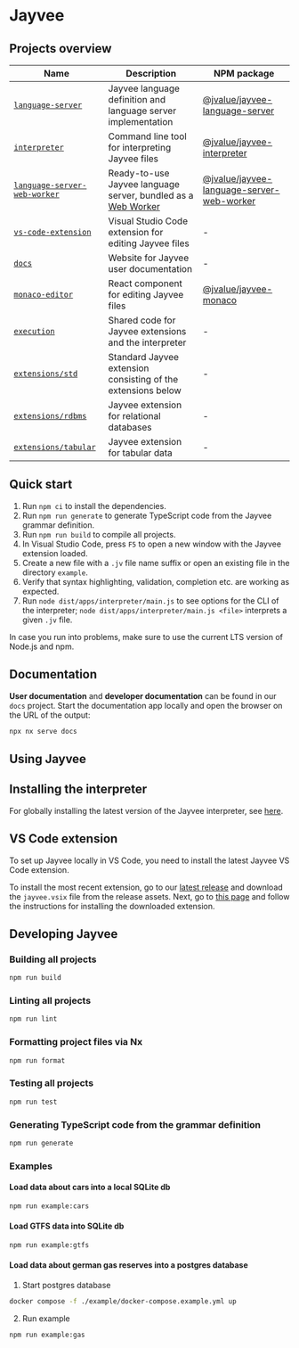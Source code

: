 <!--
SPDX-FileCopyrightText: 2023 Friedrich-Alexander-Universitat Erlangen-Nurnberg

SPDX-License-Identifier: AGPL-3.0-only
-->

# Jayvee

## Projects overview

| Name                                                              | Description                                                                                                                      | NPM package                                |
|-------------------------------------------------------------------|----------------------------------------------------------------------------------------------------------------------------------| ------------------------------------------ |
| [`language-server`](./libs/language-server)                       | Jayvee language definition and language server implementation                                                                    | [@jvalue/jayvee-language-server](https://www.npmjs.com/package/@jvalue/jayvee-language-server) |
| [`interpreter`](./apps/interpreter)                               | Command line tool for interpreting Jayvee files                                                                                  | [@jvalue/jayvee-interpreter](https://www.npmjs.com/package/@jvalue/jayvee-interpreter) |
| [`language-server-web-worker`](./apps/language-server-web-worker) | Ready-to-use Jayvee language server, bundled as a [Web Worker](https://developer.mozilla.org/en-US/docs/Web/API/Web_Workers_API) | [@jvalue/jayvee-language-server-web-worker](https://www.npmjs.com/package/@jvalue/jayvee-language-server-web-worker) |
| [`vs-code-extension`](./apps/vs-code-extension)                   | Visual Studio Code extension for editing Jayvee files                                                                            | - |
| [`docs`](./apps/docs)                                             | Website for Jayvee user documentation                                                                                            | - |
| [`monaco-editor`](./libs/monaco-editor)                           | React component for editing Jayvee files                                                                                         | [@jvalue/jayvee-monaco](https://www.npmjs.com/package/@jvalue/jayvee-monaco) |
| [`execution`](./libs/execution)                                   | Shared code for Jayvee extensions and the interpreter                                                                            | - |
| [`extensions/std`](./libs/extensions/std)                         | Standard Jayvee extension consisting of the extensions below                                                                     | - |
| [`extensions/rdbms`](./libs/extensions/rdbms)                     | Jayvee extension for relational databases                                                                                        | - |
| [`extensions/tabular`](./libs/extensions/tabular)                 | Jayvee extension for tabular data                                                                                                | - |

## Quick start

1. Run `npm ci` to install the dependencies.
2. Run `npm run generate` to generate TypeScript code from the Jayvee grammar definition.
3. Run `npm run build` to compile all projects.
4. In Visual Studio Code, press `F5` to open a new window with the Jayvee extension loaded.
5. Create a new file with a `.jv` file name suffix or open an existing file in the directory `example`.
6. Verify that syntax highlighting, validation, completion etc. are working as expected.
7. Run `node dist/apps/interpreter/main.js` to see options for the CLI of the interpreter; `node dist/apps/interpreter/main.js <file>` interprets a given `.jv` file.

In case you run into problems, make sure to use the current LTS version of Node.js and npm.

## Documentation

**User documentation** and **developer documentation** can be found in our `docs` project.
Start the documentation app locally and open the browser on the URL of the output:
```bash
npx nx serve docs
```

## Using Jayvee

## Installing the interpreter

For globally installing the latest version of the Jayvee interpreter,
see [here](./apps/interpreter/README.md#global-installation).

## VS Code extension

To set up Jayvee locally in VS Code, you need to install the latest Jayvee VS Code extension.

To install the most recent extension, go to our [latest release](https://github.com/jvalue/jayvee/releases/latest) 
and download the `jayvee.vsix` file from the release assets.
Next, go to [this page](https://code.visualstudio.com/docs/editor/extension-marketplace#_install-from-a-vsix) and 
follow the instructions for installing the downloaded extension.

## Developing Jayvee

### Building all projects

```bash
npm run build
```

### Linting all projects

```bash
npm run lint
```

### Formatting project files via Nx

```bash
npm run format
```

### Testing all projects

```bash
npm run test
```

### Generating TypeScript code from the grammar definition

```bash
npm run generate
```

### Examples

#### Load data about cars into a local SQLite db

```bash
npm run example:cars
```

#### Load GTFS data into SQLite db

```bash
npm run example:gtfs
```

#### Load data about german gas reserves into a postgres database

1. Start postgres database

```bash
docker compose -f ./example/docker-compose.example.yml up
```

2. Run example

```bash
npm run example:gas
```
